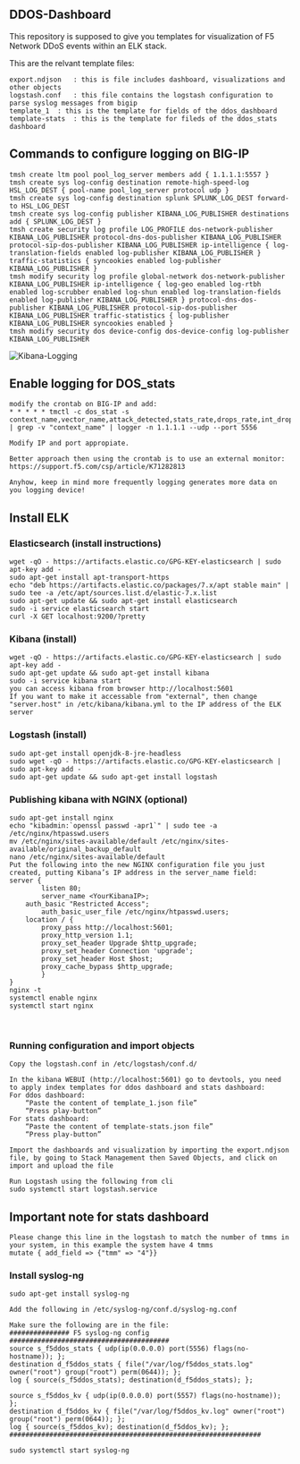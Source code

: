 ## DDOS-Dashboard

This repository is supposed to give you templates for visualization of F5 Network DDoS events within an ELK stack.

This are the relvant template files:

	export.ndjson	: this is file includes dashboard, visualizations and other objects
	logstash.conf	: this file contains the logstash configuration to parse syslog messages from bigip
	template_1	: this is the template for fields of the ddos_dashboard
	template-stats	: this is the template for fileds of the ddos_stats dashboard

## Commands to configure logging on BIG-IP
	tmsh create ltm pool pool_log_server members add { 1.1.1.1:5557 }
	tmsh create sys log-config destination remote-high-speed-log HSL_LOG_DEST { pool-name pool_log_server protocol udp }
	tmsh create sys log-config destination splunk SPLUNK_LOG_DEST forward-to HSL_LOG_DEST
	tmsh create sys log-config publisher KIBANA_LOG_PUBLISHER destinations add { SPLUNK_LOG_DEST }
	tmsh create security log profile LOG_PROFILE dos-network-publisher KIBANA_LOG_PUBLISHER protocol-dns-dos-publisher KIBANA_LOG_PUBLISHER protocol-sip-dos-publisher KIBANA_LOG_PUBLISHER ip-intelligence { log-translation-fields enabled log-publisher KIBANA_LOG_PUBLISHER } traffic-statistics { syncookies enabled log-publisher KIBANA_LOG_PUBLISHER }
	tmsh modify security log profile global-network dos-network-publisher KIBANA_LOG_PUBLISHER ip-intelligence { log-geo enabled log-rtbh enabled log-scrubber enabled log-shun enabled log-translation-fields enabled log-publisher KIBANA_LOG_PUBLISHER } protocol-dns-dos-publisher KIBANA_LOG_PUBLISHER protocol-sip-dos-publisher KIBANA_LOG_PUBLISHER traffic-statistics { log-publisher KIBANA_LOG_PUBLISHER syncookies enabled }
	tmsh modify security dos device-config dos-device-config log-publisher KIBANA_LOG_PUBLISHER

![Kibana-Logging](https://user-images.githubusercontent.com/58518999/114186432-235da700-9947-11eb-9662-67eede1773d2.png)

## Enable logging for DOS_stats
	modify the crontab on BIG-IP and add: 
	* * * * * tmctl -c dos_stat -s context_name,vector_name,attack_detected,stats_rate,drops_rate,int_drops_rate,ba_stats_rate,ba_drops_rate,bd_stats_rate,bd_drops_rate,detection,mitigation_low,mitigation_high,detection_ba,mitigation_ba_low,mitigation_ba_high,detection_bd,mitigation_bd_low,mitigation_bd_high | grep -v "context_name" | logger -n 1.1.1.1 --udp --port 5556

	Modify IP and port appropiate.
	
	Better approach then using the crontab is to use an external monitor:
	https://support.f5.com/csp/article/K71282813
	
	Anyhow, keep in mind more frequently logging generates more data on you logging device!
	

## Install ELK
### Elasticsearch (install instructions)
	wget -qO - https://artifacts.elastic.co/GPG-KEY-elasticsearch | sudo apt-key add -
	sudo apt-get install apt-transport-https
	echo "deb https://artifacts.elastic.co/packages/7.x/apt stable main" | sudo tee -a /etc/apt/sources.list.d/elastic-7.x.list
	sudo apt-get update && sudo apt-get install elasticsearch
	sudo -i service elasticsearch start
	curl -X GET localhost:9200/?pretty
### Kibana (install)
	wget -qO - https://artifacts.elastic.co/GPG-KEY-elasticsearch | sudo apt-key add -
	sudo apt-get update && sudo apt-get install kibana
	sudo -i service kibana start
	you can access kibana from browser http://localhost:5601
	If you want to make it accessable from "external", then change "server.host" in /etc/kibana/kibana.yml to the IP address of the ELK server
### Logstash (install)
	sudo apt-get install openjdk-8-jre-headless
	sudo wget -qO - https://artifacts.elastic.co/GPG-KEY-elasticsearch | sudo apt-key add -
	sudo apt-get update && sudo apt-get install logstash
### Publishing kibana with NGINX (optional)
	sudo apt-get install nginx
	echo "kibadmin:`openssl passwd -apr1`" | sudo tee -a /etc/nginx/htpasswd.users
	mv /etc/nginx/sites-available/default /etc/nginx/sites-available/original_backup_default
	nano /etc/nginx/sites-available/default
	Put the following into the new NGINX configuration file you just created, putting Kibana’s IP address in the server_name field:
	server {
    		listen 80;
    		server_name <YourKibanaIP>;
   	 	auth_basic "Restricted Access";
    		auth_basic_user_file /etc/nginx/htpasswd.users;
    	location / {
        	proxy_pass http://localhost:5601;
        	proxy_http_version 1.1;
        	proxy_set_header Upgrade $http_upgrade;
        	proxy_set_header Connection 'upgrade';
        	proxy_set_header Host $host;
        	proxy_cache_bypass $http_upgrade;        
    		}
	}
	nginx -t
	systemctl enable nginx
	systemctl start nginx

 
### Running configuration and import objects

	Copy the logstash.conf in /etc/logstash/conf.d/
	
	In the kibana WEBUI (http://localhost:5601) go to devtools, you need to apply index templates for ddos dashboard and stats dashboard:
	For ddos dashboard:
		“Paste the content of template_1.json file”
		“Press play-button”
	For stats dashboard:
		“Paste the content of template-stats.json file”
		“Press play-button”
		
	Import the dashboards and visualization by importing the export.ndjson file, by going to Stack Management then Saved Objects, and click on import and upload the file
 
	Run Logstash using the following from cli 
	sudo systemctl start logstash.service
	
## Important note for stats dashboard
	Please change this line in the logstash to match the number of tmms in your system, in this example the system have 4 tmms
	mutate { add_field => {"tmm" => "4"}} 	

### Install syslog-ng

	sudo apt-get install syslog-ng
	
	Add the following in /etc/syslog-ng/conf.d/syslog-ng.conf

	Make sure the following are in the file:
	############### F5 syslog-ng config ########################################
	source s_f5ddos_stats { udp(ip(0.0.0.0) port(5556) flags(no-hostname)); };
	destination d_f5ddos_stats { file("/var/log/f5ddos_stats.log" owner("root") group("root") perm(0644)); };
	log { source(s_f5ddos_stats); destination(d_f5ddos_stats); };

	source s_f5ddos_kv { udp(ip(0.0.0.0) port(5557) flags(no-hostname)); };
	destination d_f5ddos_kv { file("/var/log/f5ddos_kv.log" owner("root") group("root") perm(0644)); };
	log { source(s_f5ddos_kv); destination(d_f5ddos_kv); };
	###############################################################
	
	sudo systemctl start syslog-ng	
